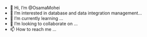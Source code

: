 - 👋 Hi, I’m @OsamaMohei
- 👀 I’m interested in database and data integration management...
- 🌱 I’m currently learning ...
- 💞️ I’m looking to collaborate on ...
- 📫 How to reach me ...

<!---
OsamaMohei/OsamaMohei is a ✨ special ✨ repository because its `README.md` (this file) appears on your GitHub profile.
You can click the Preview link to take a look at your changes.
--->
